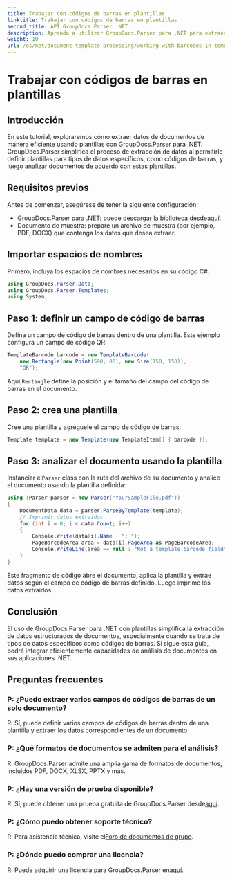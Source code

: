 ```yaml
---
title: Trabajar con códigos de barras en plantillas
linktitle: Trabajar con códigos de barras en plantillas
second_title: API GroupDocs.Parser .NET
description: Aprenda a utilizar GroupDocs.Parser para .NET para extraer datos estructurados de documentos mediante plantillas. Simplifique la extracción de datos con campos de códigos de barras.
weight: 10
url: /es/net/document-template-processing/working-with-barcodes-in-templates/
---
```


# Trabajar con códigos de barras en plantillas

## Introducción
En este tutorial, exploraremos cómo extraer datos de documentos de manera eficiente usando plantillas con GroupDocs.Parser para .NET. GroupDocs.Parser simplifica el proceso de extracción de datos al permitirle definir plantillas para tipos de datos específicos, como códigos de barras, y luego analizar documentos de acuerdo con estas plantillas.
## Requisitos previos
Antes de comenzar, asegúrese de tener la siguiente configuración:
-  GroupDocs.Parser para .NET: puede descargar la biblioteca desde[aquí](https://releases.groupdocs.com/parser/net/).
- Documento de muestra: prepare un archivo de muestra (por ejemplo, PDF, DOCX) que contenga los datos que desea extraer.

## Importar espacios de nombres
Primero, incluya los espacios de nombres necesarios en su código C#:
```csharp
using GroupDocs.Parser.Data;
using GroupDocs.Parser.Templates;
using System;
```
## Paso 1: definir un campo de código de barras
Defina un campo de código de barras dentro de una plantilla. Este ejemplo configura un campo de código QR:
```csharp
TemplateBarcode barcode = new TemplateBarcode(
    new Rectangle(new Point(590, 80), new Size(150, 150)),
    "QR");
```
 Aquí,`Rectangle` define la posición y el tamaño del campo del código de barras en el documento.
## Paso 2: crea una plantilla
Cree una plantilla y agréguele el campo de código de barras:
```csharp
Template template = new Template(new TemplateItem[] { barcode });
```
## Paso 3: analizar el documento usando la plantilla
 Instanciar el`Parser` class con la ruta del archivo de su documento y analice el documento usando la plantilla definida:
```csharp
using (Parser parser = new Parser("YourSampleFile.pdf"))
{
    DocumentData data = parser.ParseByTemplate(template);
    // Imprimir datos extraídos
    for (int i = 0; i < data.Count; i++)
    {
        Console.Write(data[i].Name + ": ");
        PageBarcodeArea area = data[i].PageArea as PageBarcodeArea;
        Console.WriteLine(area == null ? "Not a template barcode field" : area.Value);
    }
}
```
Este fragmento de código abre el documento, aplica la plantilla y extrae datos según el campo de código de barras definido. Luego imprime los datos extraídos.

## Conclusión
El uso de GroupDocs.Parser para .NET con plantillas simplifica la extracción de datos estructurados de documentos, especialmente cuando se trata de tipos de datos específicos como códigos de barras. Si sigue esta guía, podrá integrar eficientemente capacidades de análisis de documentos en sus aplicaciones .NET.

## Preguntas frecuentes
### P: ¿Puedo extraer varios campos de códigos de barras de un solo documento?
R: Sí, puede definir varios campos de códigos de barras dentro de una plantilla y extraer los datos correspondientes de un documento.
### P: ¿Qué formatos de documentos se admiten para el análisis?
R: GroupDocs.Parser admite una amplia gama de formatos de documentos, incluidos PDF, DOCX, XLSX, PPTX y más.
### P: ¿Hay una versión de prueba disponible?
 R: Sí, puede obtener una prueba gratuita de GroupDocs.Parser desde[aquí](https://releases.groupdocs.com/).
### P: ¿Cómo puedo obtener soporte técnico?
 R: Para asistencia técnica, visite el[Foro de documentos de grupo](https://forum.groupdocs.com/c/parser/17).
### P: ¿Dónde puedo comprar una licencia?
 R: Puede adquirir una licencia para GroupDocs.Parser en[aquí](https://purchase.groupdocs.com/buy).